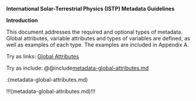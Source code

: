 **International Solar-Terrestrial Physics (ISTP) Metadata Guidelines**

**Introduction**

This document addresses the required and optional types of metadata. Global attributes, variable attributes and types of variables are defined, as well as examples of each type. The examples are included in Appendix A.

Try as links:
[Global Attributes](metadata-global-attributes.md)


Try as include:
@@include[metadata-global-attributes.md](metadata-global-attributes.md)

:(metadata-global-attributes.md)

!!!(metadata-global-attributes.md)!!!

